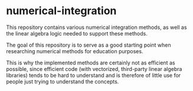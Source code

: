 # numerical-integration

This repository contains various numerical integration methods, as well as the linear algebra logic needed to support
these methods.

The goal of this repository is to serve as a good starting point when researching numerical methods for education
purposes.

This is why the implemented methods are certainly not as efficient as possible, since efficient code (with vectorized,
third-party linear algebra libraries) tends to be hard to understand and is therefore
of little use for people just trying to understand the concepts.